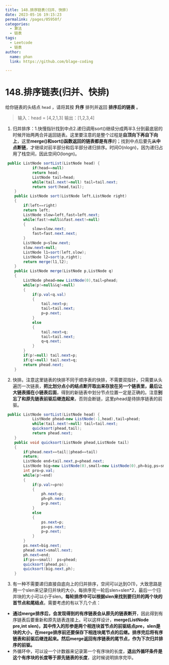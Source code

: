 ```yaml
---
title: 148.排序链表(归并、快排)
date: 2023-05-16 19:15:23
permalink: /pages/05950f/
categories: 
  - 算法
  - 链表
tags: 
  - Leetcode
  - 链表
author: 
  name: phan
  link: https://github.com/blage-coding

---
```

# 148.排序链表(归并、快排)

给你链表的头结点 `head` ，请将其按 **升序** 排列并返回 **排序后的链表** 。

> 输入：head = [4,2,1,3]
> 输出：[1,2,3,4]

1. 归并排序：1.快慢指针找到中点2.递归调用sort()继续分成两半3.分到最底层的时候开始两两合并返回链表。这里要注意的是整个过程是**自顶向下再自下向上**，这里**merge()和sort()函数返回的链表都是有序**的；找到中点后要先**从中点断链**，才继续对前半部分和后半部分递归排序。时间O(nlogn)，因为递归占用了栈空间，因此空间O(longn)。

```java
 public ListNode sortList(ListNode head) {
            if(head==null)
            return head;
            ListNode tail=head;
            while(tail.next!=null) tail=tail.next;
            return sort(head,tail);
    }
    public ListNode sort(ListNode left,ListNode right)
    {
        if(left==right)
        return left;
        ListNode slow=left,fast=left.next;
        while(fast!=null&&fast.next!=null)
        {
            slow=slow.next;
            fast=fast.next.next;
        }
        ListNode p=slow.next;
        slow.next=null;
        ListNode l1=sort(left,slow);
        ListNode l2=sort(p,right);
        return merge(l1,l2);
    }
    public ListNode merge(ListNode p,ListNode q)
    {
        ListNode phead=new ListNode(0),tail=phead;
        while(p!=null&&q!=null)
        {
            if(p.val<q.val)
            {
                tail.next=p;
                tail=tail.next;
                p=p.next;
            }
            else
            {
                tail.next=q;
                tail=tail.next;
                q=q.next;
            }
        }
        if(p!=null) tail.next=p;
        if(q!=null) tail.next=q;
        return phead.next;
    }
```

2. 快排。注意这里链表的快排不同于顺序表的快排，不需要双指针，只需要从头遍历一次链表，**把比划分点小的结点断开取出来存放在另一个链表里，最后让大链表插在小链表后面**，得到的新链表中划分节点位置一定是正确的。注意**别忘了和原先链表前驱后继连起来**，否则会断链，这里phead是待排序链表的前驱。

```java
 public ListNode sortList(ListNode head) {
            ListNode phead=new ListNode(-1,head),tail=phead;
            while(tail.next!=null) tail=tail.next;
            quicksort(phead,tail);
            return phead.next;
    }
    public void quicksort(ListNode phead,ListNode tail)
    {
        if(phead.next==tail||phead==tail)
        return;
        ListNode end=tail.next,p=phead.next;
        ListNode big=new ListNode(0),small=new ListNode(0),ph=big,ps=small;
        int pro=p.val;
        while(p!=end)
        {
            if(p.val>=pro)
            {
                ph.next=p;
                ph=ph.next;
                p=p.next;
            }
            else
            {
                ps.next=p;
                ps=ps.next;
                p=p.next;
            }
        }
        ps.next=big.next;
        phead.next=small.next;
        ph.next=end;
        if(ps==small)  ps=phead;  
        quicksort(phead,ps);
        quicksort(big.next,ph);
    }
```

3. 有一种不需要递归直接自底向上的归并排序，空间可以达到O(1)，大致思路是用一个slen来记录归并块的大小，每排序完一轮后slen=slen*2，最后一个归并块的大小可以小于slen。**每轮排序中可以根据slen来找到要归并的两个块的首节点和尾结点**，需要考虑的有以下几个点：

- **通过merge排序后，会发现得到的有序链表会从原先的链表断开**，因此得到有序链表后要重新和原先链表连接上。可以这样设计，**merge(ListNode pre,int slen)，其中传入的形参是两个相连块首节点的前驱结点pre，slen是块的大小，在merge排序前还要保存下相连块尾节点的后继。排序完后将有序链表和前驱后继连起来。然后merge返回有序链表的尾节点，作为下次归并排序的前驱。**
- 外循环中，可以设一个计数器来记录第一个有序块的长度，**退出外循环条件是这个有序块的长度等于原先链表的长度**，这时候说明排序完毕。